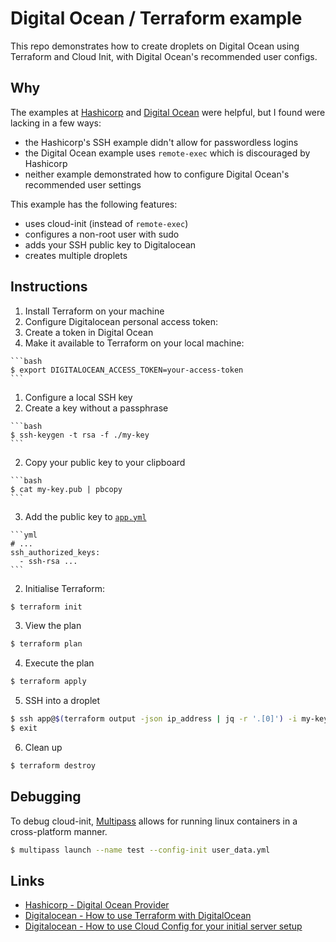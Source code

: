 # Digital Ocean / Terraform example

This repo demonstrates how to create droplets on Digital Ocean using Terraform
and Cloud Init, with Digital Ocean's recommended user configs.

## Why

The examples at [Hashicorp][hashi-docean-provider] and
[Digital Ocean][docean-how-to-terraform] were helpful, but I found were lacking
in a few ways:

- the Hashicorp's SSH example didn't allow for passwordless logins
- the Digital Ocean example uses `remote-exec` which is discouraged by Hashicorp
- neither example demonstrated how to configure Digital Ocean's recommended user
  settings

This example has the following features:

- uses cloud-init (instead of `remote-exec`)
- configures a non-root user with sudo
- adds your SSH public key to Digitalocean
- creates multiple droplets

## Instructions

1. Install Terraform on your machine
1. Configure Digitalocean personal access token:
  1. Create a token in Digital Ocean
  1. Make it available to Terraform on your local machine:

    ```bash
    $ export DIGITALOCEAN_ACCESS_TOKEN=your-access-token
    ```
1. Configure a local SSH key
  1. Create a key without a passphrase

    ```bash
    $ ssh-keygen -t rsa -f ./my-key
    ```
  2. Copy your public key to your clipboard

    ```bash
    $ cat my-key.pub | pbcopy
    ```
  3. Add the public key to [`app.yml`](./app.yml)

    ```yml
    # ...
    ssh_authorized_keys:
      - ssh-rsa ...
    ```
2. Initialise Terraform:

  ```bash
  $ terraform init
  ```
3. View the plan

  ```bash
  $ terraform plan
  ```
4. Execute the plan

  ```bash
  $ terraform apply
  ```
5. SSH into a droplet

  ```bash
  $ ssh app@$(terraform output -json ip_address | jq -r '.[0]') -i my-key
  $ exit
  ```
6. Clean up

  ```bash
  $ terraform destroy
  ```

## Debugging

To debug cloud-init, [Multipass](https://multipass.run/) allows for running
linux containers in a cross-platform manner.

```bash
$ multipass launch --name test --config-init user_data.yml
```

## Links

- [Hashicorp - Digital Ocean Provider][hashi-docean-provider]
- [Digitalocean - How to use Terraform with DigitalOcean][docean-how-to-terraform]
- [Digitalocean - How to use Cloud Config for your initial server setup][docean-cloud-config]

<!-- Links -->
[hashi-docean-provider]:
  https://learn.hashicorp.com/tutorials/terraform/digitalocean-provider?in=terraform/applications
  "Terraform - Digitalocean Provider"
[docean-how-to-terraform]:
  https://www.digitalocean.com/community/tutorials/how-to-use-terraform-with-digitalocean
  "Digitalocean - How to use Terraform with Digitalocean"
[docean-cloud-config]:
  https://www.digitalocean.com/community/tutorials/how-to-use-cloud-config-for-your-initial-server-setup
  "Digitalocean - How to use Cloud Config for your initial server setup"
